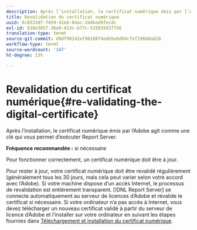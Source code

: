 ```yaml
---
description: Après l’installation, le certificat numérique émis par l’Adobe agit comme une clé qui vous permet d’exécuter Report Server.
title: Revalidation du certificat numérique
uuid: 6c8533df-f459-41eb-84ac-344bad9fecdc
exl-id: 810e3057-26a9-413c-b77c-525035d37756
translation-type: tm+mt
source-git-commit: d9df90242ef96188f4e4b5e6d04cfef196b0a628
workflow-type: tm+mt
source-wordcount: '147'
ht-degree: 13%

---
```


# Revalidation du certificat numérique{#re-validating-the-digital-certificate}

Après l’installation, le certificat numérique émis par l’Adobe agit comme une clé qui vous permet d’exécuter Report Server.

**Fréquence recommandée :** si nécessaire

Pour fonctionner correctement, un certificat numérique doit être à jour.

Pour rester à jour, votre certificat numérique doit être revalidé régulièrement (généralement tous les 30 jours, mais cela peut varier selon votre accord avec l’Adobe). Si votre machine dispose d’un accès Internet, le processus de revalidation est entièrement transparent. [!DNL Report Server] se connecte automatiquement au serveur de licences d’Adobe et révalide le certificat si nécessaire. Si votre ordinateur n’a pas accès à Internet, vous devez télécharger un nouveau certificat validé à partir du serveur de licence d’Adobe et l’installer sur votre ordinateur en suivant les étapes fournies dans [Téléchargement et installation du certificat numérique](../../../home/c-rpt-oview/c-inst-rpt/c-install-dig-cert/c-install-dig-cert.md#concept-5a61fc67df3643598c7c403962075f76).
